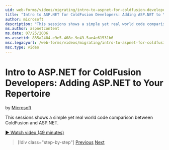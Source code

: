 ```yaml
---
uid: web-forms/videos/migrating/intro-to-aspnet-for-coldfusion-developers-adding-aspnet-to-your-repertoire
title: "Intro to ASP.NET for ColdFusion Developers: Adding ASP.NET to Your Repertoire | Microsoft Docs"
author: microsoft
description: "This sessions shows a simple yet real world code comparison between ColdFusion and ASP.NET."
ms.author: aspnetcontent
ms.date: 07/25/2006
ms.assetid: 835a2484-e9e5-468e-9e43-5ae4e61531b6
msc.legacyurl: /web-forms/videos/migrating/intro-to-aspnet-for-coldfusion-developers-adding-aspnet-to-your-repertoire
msc.type: video
---
```

Intro to ASP.NET for ColdFusion Developers: Adding ASP.NET to Your Repertoire
====================
by [Microsoft](https://github.com/microsoft)

This sessions shows a simple yet real world code comparison between ColdFusion and ASP.NET.

[&#9654; Watch video (49 minutes)](https://channel9.msdn.com/Blogs/ASP-NET-Site-Videos/intro-to-aspnet-for-coldfusion-developers-adding-aspnet-to-your-repertoire)

> [!div class="step-by-step"]
> [Previous](intro-to-aspnet-for-jsp-developers-building-applications.md)
> [Next](introduction-to-aspnet-for-coldfusion-developers-building-an-aspnet-application.md)
